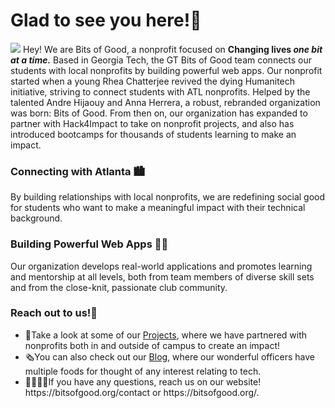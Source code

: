 <h1> Glad to see you here!🤙</h1>
<picture>
  <img src="https://bitsofgood.org/logo-social.png">
</picture>
Hey! We are Bits of Good, a nonprofit focused on <strong>Changing lives <em>one bit at a time.</em></strong> Based in Georgia Tech, the GT Bits of Good team connects our students with local nonprofits by building powerful web apps.
Our nonprofit started when a young Rhea Chatterjee revived the dying Humanitech initiative, striving to connect students with ATL nonprofits. Helped by the talented Andre Hijaouy and Anna Herrera, a robust, rebranded organization was born: Bits of Good.
From then on, our organization has expanded to partner with Hack4Impact to take on nonprofit projects, and also has introduced bootcamps for thousands of students learning to make an impact. 

<h3>Connecting with Atlanta 🏙️</h3>
By building relationships with local nonprofits, we are redefining social good for students who want to make a meaningful impact with their technical background.

<h3>Building Powerful Web Apps 🧑‍💻</h3>
Our organization develops real-world applications and promotes learning and mentorship at all levels, both from team members of diverse skill sets and from the close-knit, passionate club community.

<h3>Reach out to us!👋</h3>
<ul>
  <li>🦾Take a look at some of our <a href="https://bitsofgood.org/projects">Projects</a>, where we have partnered with nonprofits both in and outside of campus to create an impact!</li>
  <li>🗞️You can also check out our <a href="https://medium.com/bits-of-good">Blog</a>, where our wonderful officers have multiple foods for thought of any interest relating to tech.</li>
  <li>🫱🏻‍🫲🏾If you have any questions, reach us on our website! https://bitsofgood.org/contact or https://bitsofgood.org/.
<ul>

